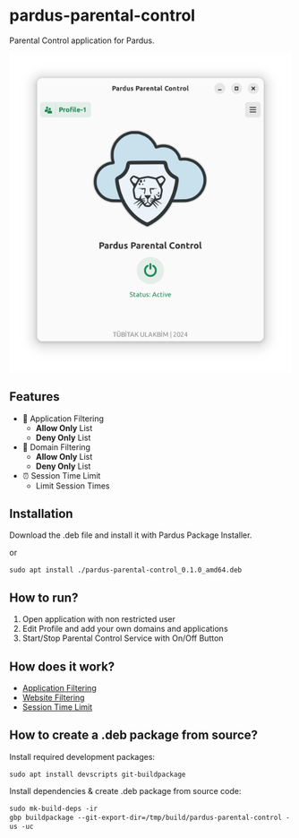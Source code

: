 # pardus-parental-control
Parental Control application for Pardus.

![screenshots/main-active.png](screenshots/main-active.png)

## Features
- 📑 Application Filtering
  - **Allow Only** List
  - **Deny Only** List
- 🔗 Domain Filtering
  - **Allow Only** List
  - **Deny Only** List
- ⏰ Session Time Limit
  - Limit Session Times

## Installation
Download the .deb file and install it with Pardus Package Installer.

or

```
sudo apt install ./pardus-parental-control_0.1.0_amd64.deb
```
## How to run?
1. Open application with non restricted user
2. Edit Profile and add your own domains and applications
3. Start/Stop Parental Control Service with On/Off Button

## How does it work?
- [Application Filtering](doc/ApplicationFiltering.md)
- [Website Filtering](doc/WebsiteFiltering.md)
- [Session Time Limit](doc/SessionTimeLimit.md)

## How to create a .deb package from source?
Install required development packages:
```
sudo apt install devscripts git-buildpackage
```
Install dependencies & create .deb package from source code:
```
sudo mk-build-deps -ir
gbp buildpackage --git-export-dir=/tmp/build/pardus-parental-control -us -uc
```
